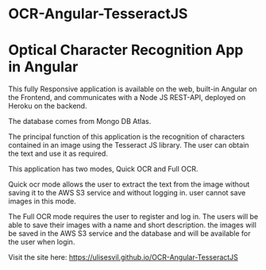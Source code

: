 # OCR-Angular-TesseractJS
# Optical Character Recognition App in Angular

This fully Responsive application is available on the web, built-in Angular on the Frontend, and communicates with a Node JS REST-API, deployed on Heroku on the backend. 

The database comes from Mongo DB Atlas.

The principal function of this application is the recognition of characters contained in an image using the Tesseract JS library. The user can obtain the text and use it as required.

This application has two modes, Quick OCR and Full OCR.

Quick ocr mode allows the user to extract the text from the image without saving it to the AWS S3 service and without logging in. user cannot save images in this mode.

The Full OCR mode requires the user to register and log in. The users will be able to save their images with a name and short description. the images will be saved in the AWS S3 service and the database and will be available for the user when login.

Visit the site here: https://ulisesvil.github.io/OCR-Angular-TesseractJS
